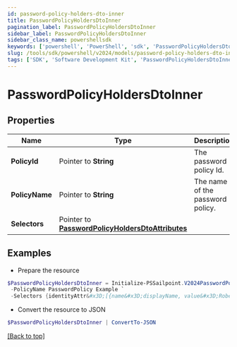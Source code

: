 ```yaml
---
id: password-policy-holders-dto-inner
title: PasswordPolicyHoldersDtoInner
pagination_label: PasswordPolicyHoldersDtoInner
sidebar_label: PasswordPolicyHoldersDtoInner
sidebar_class_name: powershellsdk
keywords: ['powershell', 'PowerShell', 'sdk', 'PasswordPolicyHoldersDtoInner'] 
slug: /tools/sdk/powershell/v2024/models/password-policy-holders-dto-inner
tags: ['SDK', 'Software Development Kit', 'PasswordPolicyHoldersDtoInner']
---
```



# PasswordPolicyHoldersDtoInner

## Properties

Name | Type | Description | Notes
------------ | ------------- | ------------- | -------------
**PolicyId** |  Pointer to **String** | The password policy Id. | [optional] 
**PolicyName** |  Pointer to **String** | The name of the password policy. | [optional] 
**Selectors** |  Pointer to [**PasswordPolicyHoldersDtoAttributes**](password-policy-holders-dto-attributes) |  | [optional] 

## Examples

- Prepare the resource
```powershell
$PasswordPolicyHoldersDtoInner = Initialize-PSSailpoint.V2024PasswordPolicyHoldersDtoInner  -PolicyId 2c91808e7d976f3b017d9f5ceae440c8 `
 -PolicyName PasswordPolicy Example `
 -Selectors {identityAttr&#x3D;[{name&#x3D;displayName, value&#x3D;Robert}, {name&#x3D;lastname, value&#x3D;Juice}]}
```

- Convert the resource to JSON
```powershell
$PasswordPolicyHoldersDtoInner | ConvertTo-JSON
```


[[Back to top]](#) 

